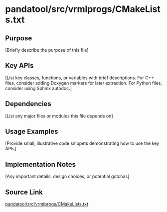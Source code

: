 # pandatool/src/vrmlprogs/CMakeLists.txt

## Purpose
[Briefly describe the purpose of this file]

## Key APIs
[List key classes, functions, or variables with brief descriptions.
For C++ files, consider adding Doxygen markers for later extraction.
For Python files, consider using Sphinx autodoc.]

## Dependencies
[List any major files or modules this file depends on]

## Usage Examples
[Provide small, illustrative code snippets demonstrating how to use the key APIs]

## Implementation Notes
[Any important details, design choices, or potential gotchas]

## Source Link
[pandatool/src/vrmlprogs/CMakeLists.txt](link_to_source_repository/pandatool/src/vrmlprogs/CMakeLists.txt)
